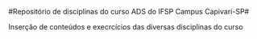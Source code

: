 #Repositório de disciplinas do curso ADS do IFSP Campus Capivari-SP# 
 
Inserção de conteúdos e execrcícios das diversas disciplinas do curso 
